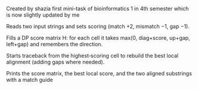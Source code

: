 Created by shazia
first mini-task of bioinformatics 1 in 4th semester which is now slightly updated by me

Reads two input strings and sets scoring (match +2, mismatch −1, gap −1).

Fills a DP score matrix H: for each cell it takes max(0, diag+score, up+gap, left+gap) and remembers the direction.

Starts traceback from the highest‐scoring cell to rebuild the best local alignment (adding gaps where needed).

Prints the score matrix, the best local score, and the two aligned substrings with a match guide
